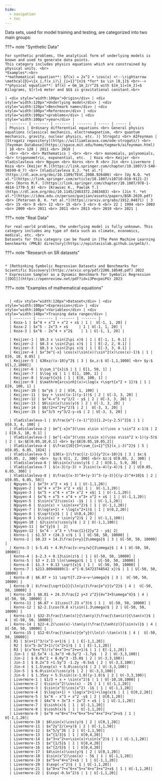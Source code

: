 ```yaml
---
hide:
  - navigation
  - toc
---
```


Data sets, used for model training and testing, are categorized into two main groups:

???+ note "Synthetic Data"
    <div class="meta_for_parser tablespecs"
    style="font-size: 1pt;visibility:hidden" markdown>
    </div>
    
    For synthetic problems, the analytical form of underlying models is known and used to generate data points. 
    This category includes physics equations which are constrained by physical units. <br>
    *Examples*:<br>
    **mathematical equation**: $f(x) = 2x^2 + \cos(x) <!--\rightarrow \mathcal{D}=\{x_i,f(x_i)\}_{i=1}^{n}$ *for* $x \in [0,1]$ <br>-->
    **physical equation**: $f(x) = Gm_1m_2/r^2$ with $[m_1]=[m_2]=$ Kilograms, $[r]=$ meter and $G$ is gravitational constant.<br>
    
    | <div style="width:100px">Origin</div> | <div style="width:120px">Underlying model</div> | <div style="width:120px">Benchmark name</div> | <div style="width:100px">Reference</div> | <div style="width:100px">problems</div> | <div style="width:100px">year</div> |
    | -------- | ------- | ------- | ------- | ----- | ----- | 
    | Physics | Ordinary differential equations <br> General physics equations (classical mechanics, electromagnetism, <br> quantum mechanics, gravity, nuclear physics, etc. )| Strogatz <br> AIFeynman | [Strogatz repositery](https://williamlacava.com/ode-strogatz/) <br> [Feynman Database](https://space.mit.edu/home/tegmark/aifeynman.html) | 10 <br> 120 | 2011 <br> 2019 |
    | <br> <br> <br> Mathematics | <br> <br> <br> monomials, polynomials, <br> trigonometric, exponential, etc.  | Koza <br> Keijer <br> Vladislavleva <br> Nguyen <br> Korns <br> R <br> Jin <br> Livermore | Koza <br> [Keijer M.](https://link.springer.com/chapter/10.1007/3-540-36599-0_7) <br> [Vladislavleva E.J. *et al.*](https://dl.acm.org/doi/10.1109/TEVC.2008.926486) <br> [Uy N.Q. *et al.*](https://link.springer.com/article/10.1007/s10710-010-9121-2) <br> [Korns M.F. ](https://link.springer.com/chapter/10.1007/978-1-4614-1770-5_8) <br> [Krawiec K., Pawlak T.](https://dl.acm.org/doi/10.1145/2463372.2463483) <br> [Jin Y. *et al.*](https://idea.edu.cn/person/guojian/assets/papers/BSR-2020.pdf) <br> [Petersen B. K. *et al.*](https://arxiv.org/abs/1912.04871) | 3 <br> 15 <br> 8 <br> 12 <br> 15 <br> 3 <br> 6 <br> 22 | 1994 <br> 2003 <br> 2009 <br> 2011 <br> 2011 <br> 2013 <br> 2019 <br> 2021 | 

???+ note "Real Data"
    <div class="meta_for_parser tablespecs"
    style="font-size: 1pt;visibility:hidden" markdown>
    </div>

    For real-world problems, the underlying model is fully unknown. This category includes any type of data such as climate, economics, medical, etc. <br>
    Datasets for this category can be found in [The Penn Machine Learning benchmarks (PMLB) directory](https://epistasislab.github.io/pmlb/).

???+ note "Research on SR datasets"
    <div class="meta_for_parser tablespecs"
    style="font-size: 1pt;visibility:hidden" markdown>
    ###  Linear approach
    </div>

    * [Rethinking Symbolic Regression Datasets and Benchmarks for Scientific Discovery](https://arxiv.org/pdf/2206.10540.pdf) 2022
    * Expression Sampler as a Dynamic Benchmark for Symbolic Regression [[DOI]](https://openreview.net/pdf?id=i3PecpoiPG) 2023 
    

???+ note "Examples of mathematical equations"
    <div class="meta_for_parser tablespecs"
    style="font-size: 1pt;visibility:hidden" markdown>
    ###  Linear approach
    </div>
  
      | <div style="width:120px">Dataset</div> | <div style="width:100px">Expression</div> | <div style="width:100px">Variables</div> | <div style="width:140px">Training data range</div> | 
      | -------- | ------- | ------- | ------- |
      | Koza-1 | $x^4 + x^3 + x^2 + x$ | 1 |  U[-1, 1, 20] |
      | Koza-2 | $x^5 - 2x^3 + x$	  | 1 | U[-1, 1, 20] |
      | Koza-3 | $x^6 - 2x^4 + x^2$    | 1 | U[-1, 1, 20] |
      
      | Keijzer-1 | $0.3 x \sin(2\pi x)$ | 1 | E[-1, 1, 0.1] |
      | Keijzer-2 | $0.3 x \sin(2\pi x)$ | 1 | E[-2, 2, 0.1] |
      | Keijzer-3 | $0.3 x \sin(2\pi x)$ | 1 | E[-3, 3, 0.1] |
      | Keijzer-4 | $x^3e^{-x} \cos(x)\sin(x)(\sin^2(x)\cos(x)-1)$ | 1 | E[0, 10, 0.05] |
      | Keijzer-5 | $30xz/(x-10)y^2$ | 3 | $x,z:$ U[-1,1,1000] <br> $y:$ U[1,2,1000]|
      | Keijzer-6 | $\sum_1^{x}i$ | 1 | E[1, 50, 1] |
      | Keijzer-7 | $\log x$ | 1 | E[1, 100, 1] |
      | Keijzer-8 | $\sqrt{x}$ | 1 | E[0, 100, 1] |
      | Keijzer-9 | $\mathrm{arcsinh}(x)=\log(x +\sqrt{x^2 + 1})$ | 1 | E[0, 100, 1] |
      | Keijzer-10 | $x^y$ | 2 | U[0, 1, 100] |
      | Keijzer-11 | $xy + \sin((x-1)(y-1))$ | 2 | U[-3, 3, 20] |
      | Keijzer-12 | $x^4-x^3 +y^2/2 - y$ | 2 | U[-3, 3, 20] |
      | Keijzer-13 | $6\sin(x)\cos(y)$ | 2 | U[-3, 3, 20] |
      | Keijzer-14 | $8/(2+x^2+y^2)$ | 2 |  U[-3, 3, 20] |
      | Keijzer-15 | $x^3/5 +y^3/2-y-x$ | 2 | U[-3, 3, 20] |
      
      | Vladislavleva-1 | $\frac{e^{-(x-1)^2}}{1.2+(y-2.5)^2}$ | 1 | U[0.3, 4, 100] |
      | Vladislavleva-2 | $e^{-x}x^3(\cos x\sin x)(\cos x \sin^2 x-1)$ | 2 | E[0.5, 10, 0.1] |
      | Vladislavleva-3 | $e^{-x}x^3(\cos x\sin x)(\cos x\sin^2 x-1)(y-5)$ | 2 | $x:$E[0.05,10,0.1] <br> $y:$E[0.05,10.05,2]|
      | Vladislavleva-4 | $\frac{10}{5+\sum_{i=1}^{5}(x_i-3)^2}$ | 5 | U[0.05, 6.05, 1024] |
      | Vladislavleva-5 | $30(x-1)\frac{(z-1)}{y^2(x-10)}$ | 3 | $x:$ U[0.05, 2, 300] <br>  $y:$ U[1, 2, 300] <br> $z:$ U[0.05, 2, 300] |
      | Vladislavleva-6 | $6\sin(x)\cos(y)$ | 2 | U[0.1, 5.9, 30] |
      | Vladislavleva-7 | $(x-3)(y-3) + 2\sin((x-4)(y-4))$ | 2 | U[0.05, 6.05, 300] |
      | Vladislavleva-8 | $\frac{(x-3)^4+(y-3)^3-(y-3)}{(y-2)^4+10}$ | 2 |  U[0.05, 6.05, 50]| 
      | Nguyen-1 | $x^3+ x^2 + x$ | 1 | U(-1,1,20)|
      | Nguyen-2 | $x^4 + x^3+ x^2 + x$| 1 |  U(-1,1,20)|
      | Nguyen-3 | $x^5 + x^4 + x^3+ x^2 + x$| 1 | U(-1,1,20)|
      | Nguyen-4 | $x^6 + x^5 + x^4 + x^3+ x^2 + x$ | 1 | U(-1,1,20)|
      | Nguyen-5 | $\sin(x^2)\cos(x) -1$ | 1 | U(-1,1,20)|
      | Nguyen-6 | $\sin(x) + \sin(x+x^2)$ | 1 | U(-1,1,20)|
      | Nguyen-7 | $\log(x+1) + \log(x^2+1)$ | 1 | U(0,2,20)|
      | Nguyen-8 | $\sqrt{x}$ | 1 | U(0,4,20)|
      | Nguyen-9 | $\sin(x) + \sin(y^2)$ | 2 | U(-1,1,100)|
      | Nguyen-10 | $2\sin(x)\cos(y)$ | 2 | U(-1,1,100)|
      | Nguyen-11 | $x^{y}$ |  2|
      | Nguyen-12 | $x^4 - x^3 + \frac{1}{2}y^2 - y$| 2|
      | Korns-1 | $1.57 + (24.3 v)$ | 1 | U[-50, 50, 10000] |
      | Korns-2 | $0.23 + 14.2\frac{v+y}{3\omega}$ | 3 | U[-50, 50, 10000] |
      | Korns-3 | $-5.41 + 4.9\frac{v-x+y/w}{3\omega}$ | 4 | U[-50, 50, 10000]|
      | Korns-4 | $-2.3 + 0.13\sin(z)$ | 1 | U[-50, 50, 10000] |
      | Korns-5 | $3 + 2.13 \ln(\omega)$ | 1 | U[-50, 50, 10000] |
      | Korns-6 | $1.3 + 0.13 \sqrt{x}$ | 1 |  U[-50, 50, 10000] |
      | Korns-7 | $213.80940889(1- e^{-0.54723748542 x})$ | 1 | U[-50, 50, 10000] |
      | Korns-8 | $6.87 + 11 \sqrt{7.23~x~v~\omega}$ | 3 |  U[-50, 50, 10000] |
      | Korns-9 | $\frac{\sqrt{x}}{\ln(y)}\frac{e^z}{v^2}$ | 4 |  U[-50, 50, 10000] |
      | Korns-10 | $0.81 + 24.3\frac{2 y+3 z^2}{4v^3+5\omega^4}$ | 4 | U[-50, 50, 10000] |
      | Korns-11 | $6.87 + 11\cos(7.23 x^3)$ | 1 |  U[-50, 50, 10000] |
      | Korns-12 | $2-2.1\cos(9.8 x)\sin(1.3\omega)$ | 2 | U[-50, 50, 10000] |
      | Korns-13 | $32-3\frac{\tan(x)}{\tan(y)}\frac{\tan(z)}{\tan(v)}$ | 4 | U[-50, 50, 10000]|
      | Korns-14 | $22-4.2(\cos(x)-\tan(y))\frac{\tanh(z)}{\sin(v)}$ | 4 | U[-50, 50, 10000] |
      | Korns-15 | $12-6\frac{\tan(x)}{e^y}(\ln(z)-\tan(v))$ | 4 |  U[-50, 50, 10000]|
      | R1 | $(x+1)^3/(x^2-x+1)$ | 1 | E[-1,1,20]|
      | R2 | $(x^5-3x^3+1)/(x^2+1)$ | 1 | E[-1,1,20]|
      | R3 | $(x^6+x^5)/(x^4+x^3+x^2+x+1)$ | 1 | E[-1,1,20]|
      | Jin-1 | $2.5x^4 -1.3x^3 +0.5y^2 -1.7y$  | 2 | U(-3,3,100)|
      | Jin-2 | $ 8.0x^2 + 8.0y^3 -15.0$ | 2 | U(-3,3,100)|
      | Jin-3 | $ 0.2x^3 +1.5y^3 -1.2y -0.5x$ | 2 | U(-3,3,100)|
      | Jin-4 | $ 1.5\exp(x) + 5.0\cos(y)$ | 2 | U(-3,3,100)|
      | Jin-5 | $ 6.0\sin(x)\cos(y)$ | 2 | U(-3,3,100)|
      | Jin-6 | $ 1.35xy + 5.5\sin((x-1.0)(y-1.0)$ | 2 | U(-3,3,100)|
      | Livermore-1 | $1/3 + x + \sin(x^2)$ | 1 | U[-10,10,1000] |
      | Livermore-2 | $\sin(x^2)\cos(x) - 2$ | 1 | U[-1,1,20]|
      | Livermore-3 | $\sin(x^3)\cos(x^2) -1$ | 1 | U[-1,1,20]|
      | Livermore-4 | $\log(x+1) + \log(x^2+1)+\log(x)$ | 1 | U[0,2,20]|
      | Livermore-5 | $x^4 - x^3 + x^2 -y$ | 2 | U[0,1,20]|
      | Livermore-6 | $4x^4 + 3x^3 + 2x^2 + x$ | 1 | U[-1,1,20]|
      | Livermore-7 | $\sinh(x)$ | 1 | U[-1,1,20]|
      | Livermore-8 | $\cosh(x)$ | 1 | U[-1,1,20]|
      | Livermore-9 | $x^9 +x^8+x^7+x^6+x^5+x^4+x^3+x^2+x$ | 1 | U[-1,1,20]|
      | Livermore-10 | $6\sin(x)\cos(y)$ | 2 | U[0,1,20]|
      | Livermore-11 | $x^2y^2/(x+y)$ | 2 | U[-1,1,50]|
      | Livermore-12 | $x^5/y^3$ | 2 | U[-1,1,50]|
      | Livermore-13 | $x^{1/3}$ | 1 | U[0,4,20]|
      | Livermore-14 | $x^3+x^2+x+\sin(x)+\sin(x^2)$ | 1 | U[-1,1,20]|
      | Livermore-15 | $x^{1/5}$ | 1 | U[0,4,20]|
      | Livermore-16 | $x^{2/5}$ | 1 | U[0,4,20]|
      | Livermore-17 | $4\sin(x)\cos(y)$ | 2 | U[0,1,20]|
      | Livermore-18 | $\sin(x^2)\cos(x) - 5$ | 1 | U[-1,1,20]|
      | Livermore-19 | $x^5+x^4+x^2+x$ | 1 | U[-1,1,20]|
      | Livermore-20 | $\exp(-x^2)$ | 1 | U[-1,1,20]|
      | Livermore-21 | $x^8+x^7+x^6+x^5+x^4+x^3+x^2+x$ | 1 | U[-1,1,20]|
      | Livermore-22 | $\exp(-0.5x^2)$ | 1 | U[-1,1,20]|
